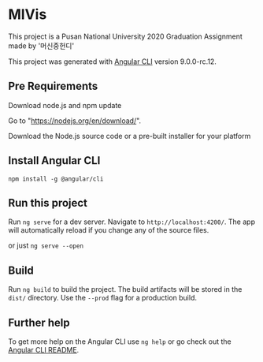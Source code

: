 # MlVis

This project is a Pusan National University 2020 Graduation Assignment made by '머신중헌디'

This project was generated with [Angular CLI](https://github.com/angular/angular-cli) version 9.0.0-rc.12.

## Pre Requirements

Download node.js and npm update

Go to "https://nodejs.org/en/download/".

Download the Node.js source code or a pre-built installer for your platform

## Install Angular CLI

`npm install -g @angular/cli`

## Run this project

Run `ng serve` for a dev server. Navigate to `http://localhost:4200/`. The app will automatically reload if you change any of the source files.

or just `ng serve --open` 

## Build

Run `ng build` to build the project. The build artifacts will be stored in the `dist/` directory. Use the `--prod` flag for a production build.

## Further help

To get more help on the Angular CLI use `ng help` or go check out the [Angular CLI README](https://github.com/angular/angular-cli/blob/master/README.md).
